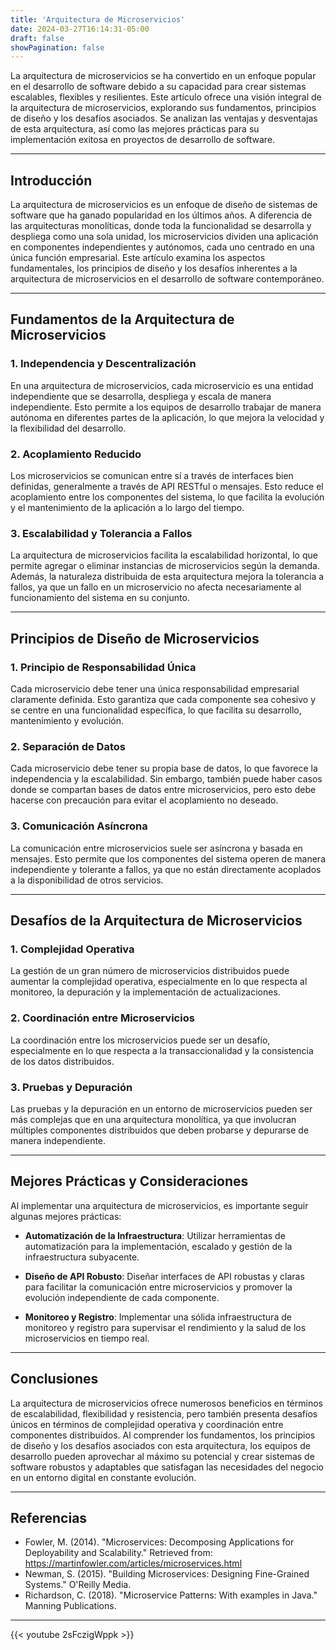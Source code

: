 ```yaml
---
title: 'Arquitectura de Microservicios'
date: 2024-03-27T16:14:31-05:00
draft: false
showPagination: false
---
```


La arquitectura de microservicios se ha convertido en un enfoque popular en el desarrollo de software debido a su capacidad para crear sistemas escalables, flexibles y resilientes. Este artículo ofrece una visión integral de la arquitectura de microservicios, explorando sus fundamentos, principios de diseño y los desafíos asociados. Se analizan las ventajas y desventajas de esta arquitectura, así como las mejores prácticas para su implementación exitosa en proyectos de desarrollo de software.

---

## Introducción

La arquitectura de microservicios es un enfoque de diseño de sistemas de software que ha ganado popularidad en los últimos años. A diferencia de las arquitecturas monolíticas, donde toda la funcionalidad se desarrolla y despliega como una sola unidad, los microservicios dividen una aplicación en componentes independientes y autónomos, cada uno centrado en una única función empresarial. Este artículo examina los aspectos fundamentales, los principios de diseño y los desafíos inherentes a la arquitectura de microservicios en el desarrollo de software contemporáneo.

---

## Fundamentos de la Arquitectura de Microservicios

### 1. Independencia y Descentralización

En una arquitectura de microservicios, cada microservicio es una entidad independiente que se desarrolla, despliega y escala de manera independiente. Esto permite a los equipos de desarrollo trabajar de manera autónoma en diferentes partes de la aplicación, lo que mejora la velocidad y la flexibilidad del desarrollo.

### 2. Acoplamiento Reducido

Los microservicios se comunican entre sí a través de interfaces bien definidas, generalmente a través de API RESTful o mensajes. Esto reduce el acoplamiento entre los componentes del sistema, lo que facilita la evolución y el mantenimiento de la aplicación a lo largo del tiempo.

### 3. Escalabilidad y Tolerancia a Fallos

La arquitectura de microservicios facilita la escalabilidad horizontal, lo que permite agregar o eliminar instancias de microservicios según la demanda. Además, la naturaleza distribuida de esta arquitectura mejora la tolerancia a fallos, ya que un fallo en un microservicio no afecta necesariamente al funcionamiento del sistema en su conjunto.

---

## Principios de Diseño de Microservicios

### 1. Principio de Responsabilidad Única

Cada microservicio debe tener una única responsabilidad empresarial claramente definida. Esto garantiza que cada componente sea cohesivo y se centre en una funcionalidad específica, lo que facilita su desarrollo, mantenimiento y evolución.

### 2. Separación de Datos

Cada microservicio debe tener su propia base de datos, lo que favorece la independencia y la escalabilidad. Sin embargo, también puede haber casos donde se compartan bases de datos entre microservicios, pero esto debe hacerse con precaución para evitar el acoplamiento no deseado.

### 3. Comunicación Asíncrona

La comunicación entre microservicios suele ser asíncrona y basada en mensajes. Esto permite que los componentes del sistema operen de manera independiente y tolerante a fallos, ya que no están directamente acoplados a la disponibilidad de otros servicios.

---

## Desafíos de la Arquitectura de Microservicios

### 1. Complejidad Operativa

La gestión de un gran número de microservicios distribuidos puede aumentar la complejidad operativa, especialmente en lo que respecta al monitoreo, la depuración y la implementación de actualizaciones.

### 2. Coordinación entre Microservicios

La coordinación entre los microservicios puede ser un desafío, especialmente en lo que respecta a la transaccionalidad y la consistencia de los datos distribuidos.

### 3. Pruebas y Depuración

Las pruebas y la depuración en un entorno de microservicios pueden ser más complejas que en una arquitectura monolítica, ya que involucran múltiples componentes distribuidos que deben probarse y depurarse de manera independiente.

---

## Mejores Prácticas y Consideraciones

Al implementar una arquitectura de microservicios, es importante seguir algunas mejores prácticas:

- **Automatización de la Infraestructura**: Utilizar herramientas de automatización para la implementación, escalado y gestión de la infraestructura subyacente.

- **Diseño de API Robusto**: Diseñar interfaces de API robustas y claras para facilitar la comunicación entre microservicios y promover la evolución independiente de cada componente.

- **Monitoreo y Registro**: Implementar una sólida infraestructura de monitoreo y registro para supervisar el rendimiento y la salud de los microservicios en tiempo real.

---

## Conclusiones

La arquitectura de microservicios ofrece numerosos beneficios en términos de escalabilidad, flexibilidad y resistencia, pero también presenta desafíos únicos en términos de complejidad operativa y coordinación entre componentes distribuidos. Al comprender los fundamentos, los principios de diseño y los desafíos asociados con esta arquitectura, los equipos de desarrollo pueden aprovechar al máximo su potencial y crear sistemas de software robustos y adaptables que satisfagan las necesidades del negocio en un entorno digital en constante evolución.

---

## Referencias

- Fowler, M. (2014). "Microservices: Decomposing Applications for Deployability and Scalability." Retrieved from: https://martinfowler.com/articles/microservices.html
- Newman, S. (2015). "Building Microservices: Designing Fine-Grained Systems." O'Reilly Media.
- Richardson, C. (2018). "Microservice Patterns: With examples in Java." Manning Publications.

---

{{< youtube 2sFczigWppk >}}
